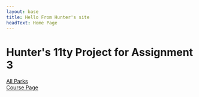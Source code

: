 ```yaml
---
layout: base
title: Hello From Hunter's site
headText: Home Page
---
```


<h1>Hunter's 11ty Project for Assignment 3</h2>
<a href="/parks">All Parks</a>
<br>
<a href = "/course">Course Page</a>